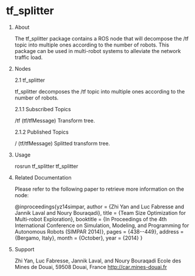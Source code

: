 tf_splitter
===========

1. About

    The tf_splitter package contains a ROS node that will decompose the /tf topic into multiple ones according to the number of robots. This package can be used in multi-robot systems to alleviate the network traffic load.

2. Nodes

    2.1 tf_splitter
    
    tf_splitter decomposes the /tf topic into multiple ones according to the number of robots.

    2.1.1 Subscribed Topics

    /tf (tf/tfMessage)
        Transform tree. 

    2.1.2 Published Topics

    /<tf prefix according to the robots> (tf/tfMessage)
        Splitted transform tree.
        
3. Usage

    rosrun tf_splitter tf_splitter

4. Related Documentation

    Please refer to the following paper to retrieve more information on the node:

    @inproceedings{yz14simpar,
    author = {Zhi Yan and Luc Fabresse and Jannik Laval and Noury Bouraqadi},
    title = {Team Size Optimization for Multi-robot Exploration},
    booktitle = {In Proceedings of the 4th International Conference on Simulation, Modeling, and Programming for Autonomous Robots (SIMPAR 2014)},
    pages = {438--449},
    address = {Bergamo, Italy},
    month = {October},
    year = {2014}
    }

5. Support

    Zhi Yan, Luc Fabresse, Jannik Laval, and Noury Bouraqadi
    Ecole des Mines de Douai, 59508 Douai, France
    http://car.mines-douai.fr
